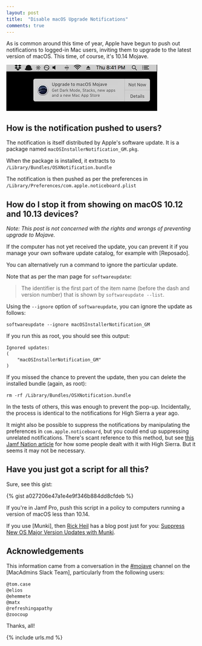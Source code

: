 ```yaml
---
layout: post
title:  "Disable macOS Upgrade Notifications"
comments: true
---
```


As is common around this time of year, Apple have begun to push out notifications to logged-in Mac users, inviting them to upgrade to the latest version of macOS. This time, of course, it's 10.14 Mojave.

![img-1]

## How is the notification pushed to users?

The notification is itself distributed by Apple's software update. It is a package named `macOSInstallerNotification_GM.pkg`.

When the package is installed, it extracts to `/Library/Bundles/OSXNotification.bundle`

The notification is then pushed as per the preferences in `/Library/Preferences/com.apple.noticeboard.plist`

## How do I stop it from showing on macOS 10.12 and 10.13 devices?

_Note: This post is not concerned with the rights and wrongs of preventing upgrade to Mojave._

If the computer has not yet received the update, you can prevent it if you manage your own software update catalog, for example with [Reposado].

You can alternatively run a command to ignore the particular update.

Note that as per the man page for `softwareupdate`:

> The identifier is the first part of the item name (before the dash and version number) that is shown by `softwareupdate --list`.

Using the `--ignore` option of `softwareupdate`, you can ignore the update as follows:

```
softwareupdate --ignore macOSInstallerNotification_GM
```

If you run this as root, you should see this output:

```
Ignored updates:
(
    "macOSInstallerNotification_GM"
)
```

If you missed the chance to prevent the update, then you can delete the installed bundle (again, as root):

```
rm -rf /Library/Bundles/OSXNotification.bundle
```

In the tests of others, this was enough to prevent the pop-up. Incidentally, the process is identical to the notifications for High Sierra a year ago.

It might also be possible to suppress the notifications by manipulating the preferences in `com.apple.noticeboard`, but you could end up suppressing unrelated notifications. There's scant reference to this method, but see [this Jamf Nation article](https://www.jamf.com/jamf-nation/discussions/26103/high-sierra-upgrade-nags) for how some people dealt with it with High Sierra. But it seems it may not be necessary.


## Have you just got a script for all this?

Sure, see this gist:

{% gist a027206e47a1e4e9f346b884dd8cfdeb %}

If you're in Jamf Pro, push this script in a policy to computers running a version of macOS less than 10.14.

If you use [Munki], then [Rick Heil](https://rickheil.com/) has a blog post just for you: [Suppress New OS Major Version Updates with Munki](https://rickheil.com/suppress-new-os-major-version-updates-with-munki/).


Acknowledgements
----

This information came from a conversation in the [#mojave](https://macadmins.slack.com/messages/CB0547P08) channel on the [MacAdmins Slack Team], particularly from the following users:

```
@tom.case
@elios
@ehemmete
@matx
@refreshingapathy
@zoocoup
```

Thanks, all!

[img-1]: /assets/images/Upgrade.png

{% include urls.md %}
